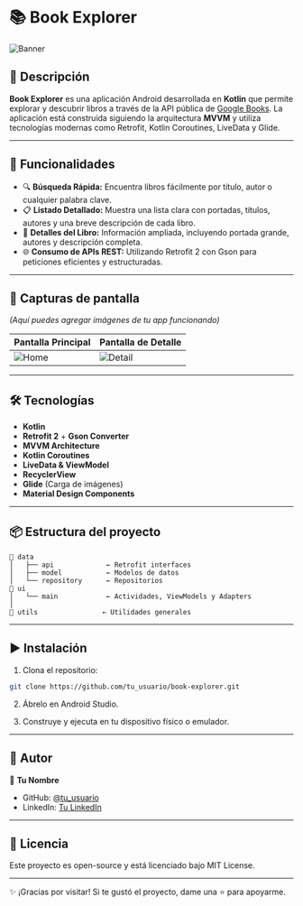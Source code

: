 # 📚 Book Explorer

![Banner](https://i.imgur.com/jY7eX2R.png)

## 📖 Descripción

**Book Explorer** es una aplicación Android desarrollada en **Kotlin** que permite explorar y descubrir libros a través de la API pública de [Google Books](https://developers.google.com/books). La aplicación está construida siguiendo la arquitectura **MVVM** y utiliza tecnologías modernas como Retrofit, Kotlin Coroutines, LiveData y Glide.

---

## 🚀 Funcionalidades

- 🔍 **Búsqueda Rápida:** Encuentra libros fácilmente por título, autor o cualquier palabra clave.
- 📋 **Listado Detallado:** Muestra una lista clara con portadas, títulos, autores y una breve descripción de cada libro.
- 📖 **Detalles del Libro:** Información ampliada, incluyendo portada grande, autores y descripción completa.
- 🌐 **Consumo de APIs REST:** Utilizando Retrofit 2 con Gson para peticiones eficientes y estructuradas.

---

## 🎨 Capturas de pantalla

*(Aquí puedes agregar imágenes de tu app funcionando)*

| Pantalla Principal | Pantalla de Detalle |
|--------------------|---------------------|
| ![Home](https://via.placeholder.com/250x500.png?text=Lista+de+Libros) | ![Detail](https://via.placeholder.com/250x500.png?text=Detalle+Libro) |

---

## 🛠 Tecnologías

- **Kotlin**
- **Retrofit 2** + **Gson Converter**
- **MVVM Architecture**
- **Kotlin Coroutines**
- **LiveData & ViewModel**
- **RecyclerView**
- **Glide** (Carga de imágenes)
- **Material Design Components**

---

## 📦 Estructura del proyecto

```
📁 data
│   ├── api             ← Retrofit interfaces
│   ├── model           ← Modelos de datos
│   └── repository      ← Repositorios
📁 ui
│   └── main            ← Actividades, ViewModels y Adapters
│
📁 utils                ← Utilidades generales
```

---

## ▶️ Instalación

1. Clona el repositorio:

```bash
git clone https://github.com/tu_usuario/book-explorer.git
```

2. Ábrelo en Android Studio.

3. Construye y ejecuta en tu dispositivo físico o emulador.

---

## 🌟 Autor

👤 **Tu Nombre**

- GitHub: [@tu_usuario](https://github.com/tu_usuario)
- LinkedIn: [Tu LinkedIn](https://linkedin.com/in/tu_perfil)

---

## 📄 Licencia

Este proyecto es open-source y está licenciado bajo MIT License.

---

✨ ¡Gracias por visitar! Si te gustó el proyecto, dame una ⭐️ para apoyarme.
